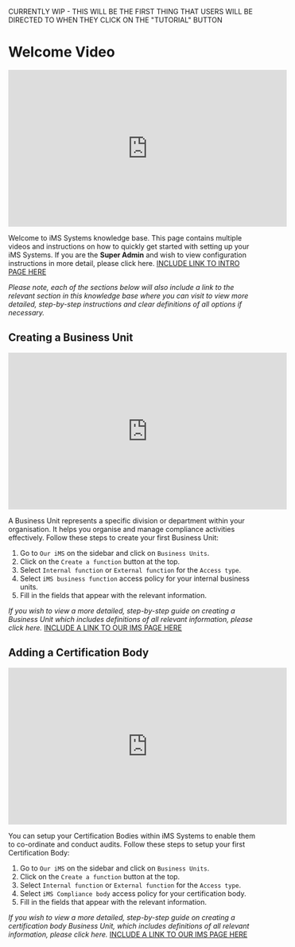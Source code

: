CURRENTLY WIP - THIS WILL BE THE FIRST THING THAT USERS WILL BE DIRECTED TO WHEN THEY CLICK ON THE "TUTORIAL" BUTTON

# Welcome Video
<iframe width="560" height="315" src="https://www.youtube.com/embed/wcdqkLt0Qrc?si=38X6rbewhes6jA7x" title="YouTube video player" frameborder="0" allow="accelerometer; autoplay; clipboard-write; encrypted-media; gyroscope; picture-in-picture; web-share" allowfullscreen></iframe>

Welcome to iMS Systems knowledge base. This page contains multiple videos and instructions on how to quickly get started with setting up your iMS Systems. If you are the **Super Admin** and wish to view configuration instructions in more detail, please click here. [INCLUDE LINK TO INTRO PAGE HERE](???)

*Please note, each of the sections below will also include a link to the relevant section in this knowledge base where you can visit to view more detailed, step-by-step instructions and clear definitions of all options if necessary.*


## Creating a Business Unit
<iframe width="560" height="315" src="https://www.youtube.com/embed/mdOJ-6858Mg?si=XB4rqFe3GjOn8Ak6" title="YouTube video player" frameborder="0" allow="accelerometer; autoplay; clipboard-write; encrypted-media; gyroscope; picture-in-picture; web-share" allowfullscreen></iframe>

A Business Unit represents a specific division or department within your organisation. It helps you organise and manage compliance activities effectively. Follow these steps to create your first Business Unit:

1. Go to `Our iMS` on the sidebar and click on `Business Units`.
2. Click on the `Create a function` button at the top.
3. Select `Internal function` or `External function` for the `Access type`.
4. Select `iMS business function` access policy for your internal business units.
5. Fill in the fields that appear with the relevant information.

*If you wish to view a more detailed, step-by-step guide on creating a Business Unit which includes definitions of all relevant information, please click here.* [INCLUDE A LINK TO OUR IMS PAGE HERE](???)

## Adding a Certification Body
<iframe width="560" height="315" src="https://www.youtube.com/embed/CjZDQt2zrKA?si=g3Ay_gRkHrYZvdIo" title="YouTube video player" frameborder="0" allow="accelerometer; autoplay; clipboard-write; encrypted-media; gyroscope; picture-in-picture; web-share" allowfullscreen></iframe>

You can setup your Certification Bodies within iMS Systems to enable them to co-ordinate and conduct audits. Follow these steps to setup your first Certification Body:
1. Go to `Our iMS` on the sidebar and click on `Business Units`.
2. Click on the `Create a function` button at the top.
3. Select `Internal function` or `External function` for the `Access type`.
4. Select `iMS Compliance body` access policy for your certification body.
5. Fill in the fields that appear with the relevant information.

*If you wish to view a more detailed, step-by-step guide on creating a certification body Business Unit, which includes definitions of all relevant information, please click here.* [INCLUDE A LINK TO OUR IMS PAGE HERE](???)